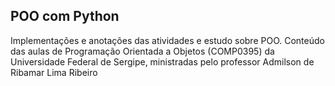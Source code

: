 ## POO com Python

Implementações e anotações das atividades e estudo sobre POO. Conteúdo das aulas de Programação Orientada a Objetos (COMP0395) da Universidade Federal de Sergipe, ministradas pelo professor Admilson de Ribamar Lima Ribeiro

